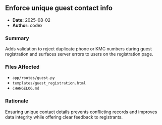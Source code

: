 ## Enforce unique guest contact info

- **Date:** 2025-08-02
- **Author:** codex

### Summary
Adds validation to reject duplicate phone or KMC numbers during guest registration and surfaces server errors to users on the registration page.

### Files Affected
- `app/routes/guest.py`
- `templates/guest_registration.html`
- `CHANGELOG.md`

### Rationale
Ensuring unique contact details prevents conflicting records and improves data integrity while offering clear feedback to registrants.
